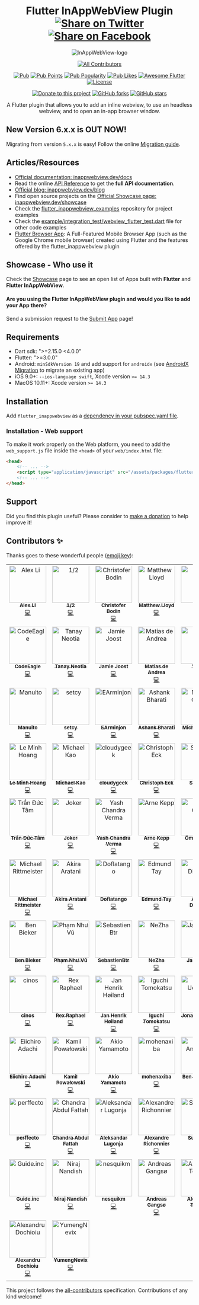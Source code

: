 <div align="center">

# Flutter InAppWebView Plugin [![Share on Twitter](https://img.shields.io/twitter/url/http/shields.io.svg?style=social)](https://twitter.com/intent/tweet?text=Flutter%20InAppBrowser%20plugin!&url=https://github.com/pichillilorenzo/flutter_inappwebview&hashtags=flutter,flutterio,dart,dartlang,webview) [![Share on Facebook](https://img.shields.io/badge/share-facebook-blue.svg?longCache=true&style=flat&colorB=%234267b2)](https://www.facebook.com/sharer/sharer.php?u=https%3A//github.com/pichillilorenzo/flutter_inappwebview)

![InAppWebView-logo](https://user-images.githubusercontent.com/5956938/195422744-bdcfed16-73f0-4bc9-94ab-ecf10771a1c4.png)

<!-- ALL-CONTRIBUTORS-BADGE:START - Do not remove or modify this section -->
[![All Contributors](https://img.shields.io/badge/all_contributors-79-orange.svg?style=flat-square)](#contributors-)
<!-- ALL-CONTRIBUTORS-BADGE:END -->

[![Pub](https://img.shields.io/pub/v/flutter_inappwebview?include_prereleases)](https://pub.dartlang.org/packages/flutter_inappwebview)
[![Pub Points](https://img.shields.io/pub/points/flutter_inappwebview)](https://pub.dev/packages/flutter_inappwebview/score)
[![Pub Popularity](https://img.shields.io/pub/popularity/flutter_inappwebview)](https://pub.dev/packages/flutter_inappwebview/score)
[![Pub Likes](https://img.shields.io/pub/likes/flutter_inappwebview)](https://pub.dev/packages/flutter_inappwebview/score)
[![Awesome Flutter](https://img.shields.io/badge/Awesome-Flutter-blue.svg?longCache=true&style=flat-square)](https://stackoverflow.com/questions/tagged/flutter-inappwebview)
[![License](https://img.shields.io/badge/License-Apache%202.0-blue.svg)](/LICENSE)

[![Donate to this project](https://img.shields.io/badge/support-donate-yellow.svg)](https://inappwebview.dev/donate/)
[![GitHub forks](https://img.shields.io/github/forks/pichillilorenzo/flutter_inappwebview?style=social)](https://github.com/pichillilorenzo/flutter_inappwebview)
[![GitHub stars](https://img.shields.io/github/stars/pichillilorenzo/flutter_inappwebview?style=social)](https://github.com/pichillilorenzo/flutter_inappwebview)

A Flutter plugin that allows you to add an inline webview, to use an headless webview, and to open an in-app browser window.

</div>

## New Version 6.x.x is OUT NOW!

Migrating from version `5.x.x` is easy! Follow the online [Migration guide](https://inappwebview.dev/docs/migration-guide).

## Articles/Resources

- [Official documentation: inappwebview.dev/docs](https://inappwebview.dev/docs/intro)
- Read the online [API Reference](https://pub.dartlang.org/documentation/flutter_inappwebview/latest/) to get the **full API documentation**.
- [Official blog: inappwebview.dev/blog](https://inappwebview.dev/blog/)
- Find open source projects on the [Official Showcase page: inappwebview.dev/showcase](https://inappwebview.dev/showcase/)
- Check the [flutter_inappwebview_examples](https://github.com/pichillilorenzo/flutter_inappwebview_examples) repository for project examples
- Check the [example/integration_test/webview_flutter_test.dart](https://github.com/pichillilorenzo/flutter_inappwebview/blob/master/example/integration_test/webview_flutter_test.dart) file for other code examples
- [Flutter Browser App](https://github.com/pichillilorenzo/flutter_browser_app): A Full-Featured Mobile Browser App (such as the Google Chrome mobile browser) created using Flutter and the features offered by the flutter_inappwebview plugin

## Showcase - Who use it

Check the [Showcase](https://inappwebview.dev/showcase/) page to see an open list of Apps built with **Flutter** and **Flutter InAppWebView**.

#### Are you using the **Flutter InAppWebView** plugin and would you like to add your App there?

Send a submission request to the [Submit App](https://inappwebview.dev/submit-app/) page!

## Requirements

- Dart sdk: ">=2.15.0 <4.0.0"
- Flutter: ">=3.0.0"
- Android: `minSdkVersion 19` and add support for `androidx` (see [AndroidX Migration](https://docs.flutter.dev/development/platform-integration/android/androidx-migration) to migrate an existing app)
- iOS 9.0+: `--ios-language swift`, Xcode version `>= 14.3`
- MacOS 10.11+: Xcode version `>= 14.3`

## Installation

Add `flutter_inappwebview` as a [dependency in your pubspec.yaml file](https://flutter.io/using-packages/).

### Installation - Web support

To make it work properly on the Web platform, you need to add the `web_support.js` file inside the `<head>` of your `web/index.html` file:

```html
<head>
    <!-- ... -->
    <script type="application/javascript" src="/assets/packages/flutter_inappwebview/assets/web/web_support.js" defer></script>
    <!-- ... -->
</head>
```  

## Support

Did you find this plugin useful? Please consider to [make a donation](https://inappwebview.dev/donate/) to help improve it!

## Contributors ✨

Thanks goes to these wonderful people ([emoji key](https://allcontributors.org/docs/en/emoji-key)):

<!-- ALL-CONTRIBUTORS-LIST:START - Do not remove or modify this section -->
<!-- prettier-ignore-start -->
<!-- markdownlint-disable -->
<table>
  <tbody>
    <tr>
      <td align="center" valign="top" width="14.28%"><a href="https://blog.alexv525.com/"><img src="https://avatars.githubusercontent.com/u/15884415?v=4?s=100" width="100px;" alt="Alex Li"/><br /><sub><b>Alex Li</b></sub></a><br /><a href="https://github.com/pichillilorenzo/flutter_inappwebview/commits?author=AlexV525" title="Code">💻</a></td>
      <td align="center" valign="top" width="14.28%"><a href="https://github.com/crazecoder"><img src="https://avatars.githubusercontent.com/u/18387906?v=4?s=100" width="100px;" alt="1/2"/><br /><sub><b>1/2</b></sub></a><br /><a href="https://github.com/pichillilorenzo/flutter_inappwebview/commits?author=crazecoder" title="Code">💻</a></td>
      <td align="center" valign="top" width="14.28%"><a href="https://github.com/cbodin"><img src="https://avatars.githubusercontent.com/u/220255?v=4?s=100" width="100px;" alt="Christofer Bodin"/><br /><sub><b>Christofer Bodin</b></sub></a><br /><a href="https://github.com/pichillilorenzo/flutter_inappwebview/commits?author=cbodin" title="Code">💻</a></td>
      <td align="center" valign="top" width="14.28%"><a href="https://github.com/matthewlloyd"><img src="https://avatars.githubusercontent.com/u/2041996?v=4?s=100" width="100px;" alt="Matthew Lloyd"/><br /><sub><b>Matthew Lloyd</b></sub></a><br /><a href="https://github.com/pichillilorenzo/flutter_inappwebview/commits?author=matthewlloyd" title="Code">💻</a></td>
      <td align="center" valign="top" width="14.28%"><a href="https://github.com/carloserazo47"><img src="https://avatars.githubusercontent.com/u/83635384?v=4?s=100" width="100px;" alt="C E"/><br /><sub><b>C E</b></sub></a><br /><a href="https://github.com/pichillilorenzo/flutter_inappwebview/commits?author=carloserazo47" title="Code">💻</a></td>
      <td align="center" valign="top" width="14.28%"><a href="https://github.com/robsonmeemo"><img src="https://avatars.githubusercontent.com/u/47990393?v=4?s=100" width="100px;" alt="Robson Araujo"/><br /><sub><b>Robson Araujo</b></sub></a><br /><a href="https://github.com/pichillilorenzo/flutter_inappwebview/commits?author=robsonmeemo" title="Code">💻</a></td>
      <td align="center" valign="top" width="14.28%"><a href="https://github.com/ryanhz"><img src="https://avatars.githubusercontent.com/u/1142612?v=4?s=100" width="100px;" alt="Ryan"/><br /><sub><b>Ryan</b></sub></a><br /><a href="https://github.com/pichillilorenzo/flutter_inappwebview/commits?author=ryanhz" title="Code">💻</a></td>
    </tr>
    <tr>
      <td align="center" valign="top" width="14.28%"><a href="https://codeeagle.github.io/"><img src="https://avatars.githubusercontent.com/u/2311352?v=4?s=100" width="100px;" alt="CodeEagle"/><br /><sub><b>CodeEagle</b></sub></a><br /><a href="https://github.com/pichillilorenzo/flutter_inappwebview/commits?author=CodeEagle" title="Code">💻</a></td>
      <td align="center" valign="top" width="14.28%"><a href="https://github.com/tneotia"><img src="https://avatars.githubusercontent.com/u/50850142?v=4?s=100" width="100px;" alt="Tanay Neotia"/><br /><sub><b>Tanay Neotia</b></sub></a><br /><a href="https://github.com/pichillilorenzo/flutter_inappwebview/commits?author=tneotia" title="Code">💻</a></td>
      <td align="center" valign="top" width="14.28%"><a href="https://github.com/panndoraBoo"><img src="https://avatars.githubusercontent.com/u/8928207?v=4?s=100" width="100px;" alt="Jamie Joost"/><br /><sub><b>Jamie Joost</b></sub></a><br /><a href="https://github.com/pichillilorenzo/flutter_inappwebview/commits?author=panndoraBoo" title="Code">💻</a></td>
      <td align="center" valign="top" width="14.28%"><a href="https://deandreamatias.com/"><img src="https://avatars.githubusercontent.com/u/21011641?v=4?s=100" width="100px;" alt="Matias de Andrea"/><br /><sub><b>Matias de Andrea</b></sub></a><br /><a href="https://github.com/pichillilorenzo/flutter_inappwebview/commits?author=deandreamatias" title="Code">💻</a></td>
      <td align="center" valign="top" width="14.28%"><a href="https://blog.csdn.net/j550341130"><img src="https://avatars.githubusercontent.com/u/17899073?v=4?s=100" width="100px;" alt="YouCii"/><br /><sub><b>YouCii</b></sub></a><br /><a href="https://github.com/pichillilorenzo/flutter_inappwebview/commits?author=YouCii" title="Code">💻</a></td>
      <td align="center" valign="top" width="14.28%"><a href="https://github.com/cutzmf"><img src="https://avatars.githubusercontent.com/u/1662033?v=4?s=100" width="100px;" alt="Salnikov Sergey"/><br /><sub><b>Salnikov Sergey</b></sub></a><br /><a href="https://github.com/pichillilorenzo/flutter_inappwebview/commits?author=cutzmf" title="Code">💻</a></td>
      <td align="center" valign="top" width="14.28%"><a href="https://github.com/a00012025"><img src="https://avatars.githubusercontent.com/u/12824216?v=4?s=100" width="100px;" alt="Po-Jui Chen"/><br /><sub><b>Po-Jui Chen</b></sub></a><br /><a href="https://github.com/pichillilorenzo/flutter_inappwebview/commits?author=a00012025" title="Code">💻</a></td>
    </tr>
    <tr>
      <td align="center" valign="top" width="14.28%"><a href="https://github.com/Manuito83"><img src="https://avatars.githubusercontent.com/u/4816367?v=4?s=100" width="100px;" alt="Manuito"/><br /><sub><b>Manuito</b></sub></a><br /><a href="https://github.com/pichillilorenzo/flutter_inappwebview/commits?author=Manuito83" title="Code">💻</a></td>
      <td align="center" valign="top" width="14.28%"><a href="https://github.com/setcy"><img src="https://avatars.githubusercontent.com/u/86180691?v=4?s=100" width="100px;" alt="setcy"/><br /><sub><b>setcy</b></sub></a><br /><a href="https://github.com/pichillilorenzo/flutter_inappwebview/commits?author=setcy" title="Code">💻</a></td>
      <td align="center" valign="top" width="14.28%"><a href="https://github.com/EArminjon2"><img src="https://avatars.githubusercontent.com/u/92172436?v=4?s=100" width="100px;" alt="EArminjon"/><br /><sub><b>EArminjon</b></sub></a><br /><a href="https://github.com/pichillilorenzo/flutter_inappwebview/commits?author=EArminjon2" title="Code">💻</a></td>
      <td align="center" valign="top" width="14.28%"><a href="https://www.linkedin.com/in/ashank-bharati-497989127/"><img src="https://avatars.githubusercontent.com/u/22197948?v=4?s=100" width="100px;" alt="Ashank Bharati"/><br /><sub><b>Ashank Bharati</b></sub></a><br /><a href="https://github.com/pichillilorenzo/flutter_inappwebview/commits?author=ashank96" title="Code">💻</a></td>
      <td align="center" valign="top" width="14.28%"><a href="https://dart.art/"><img src="https://avatars.githubusercontent.com/u/1755207?v=4?s=100" width="100px;" alt="Michael Chow"/><br /><sub><b>Michael Chow</b></sub></a><br /><a href="https://github.com/pichillilorenzo/flutter_inappwebview/commits?author=chownation" title="Code">💻</a></td>
      <td align="center" valign="top" width="14.28%"><a href="https://github.com/RodXander"><img src="https://avatars.githubusercontent.com/u/23609784?v=4?s=100" width="100px;" alt="Osvaldo Saez"/><br /><sub><b>Osvaldo Saez</b></sub></a><br /><a href="https://github.com/pichillilorenzo/flutter_inappwebview/commits?author=RodXander" title="Code">💻</a></td>
      <td align="center" valign="top" width="14.28%"><a href="https://github.com/rsydor"><img src="https://avatars.githubusercontent.com/u/79581663?v=4?s=100" width="100px;" alt="rsydor"/><br /><sub><b>rsydor</b></sub></a><br /><a href="https://github.com/pichillilorenzo/flutter_inappwebview/commits?author=rsydor" title="Code">💻</a></td>
    </tr>
    <tr>
      <td align="center" valign="top" width="14.28%"><a href="https://github.com/hoanglm4"><img src="https://avatars.githubusercontent.com/u/7067757?v=4?s=100" width="100px;" alt="Le Minh Hoang"/><br /><sub><b>Le Minh Hoang</b></sub></a><br /><a href="https://github.com/pichillilorenzo/flutter_inappwebview/commits?author=hoanglm4" title="Code">💻</a></td>
      <td align="center" valign="top" width="14.28%"><a href="https://github.com/Miiha"><img src="https://avatars.githubusercontent.com/u/3897167?v=4?s=100" width="100px;" alt="Michael Kao"/><br /><sub><b>Michael Kao</b></sub></a><br /><a href="https://github.com/pichillilorenzo/flutter_inappwebview/commits?author=Miiha" title="Code">💻</a></td>
      <td align="center" valign="top" width="14.28%"><a href="https://github.com/cloudygeek"><img src="https://avatars.githubusercontent.com/u/6059542?v=4?s=100" width="100px;" alt="cloudygeek"/><br /><sub><b>cloudygeek</b></sub></a><br /><a href="https://github.com/pichillilorenzo/flutter_inappwebview/commits?author=cloudygeek" title="Code">💻</a></td>
      <td align="center" valign="top" width="14.28%"><a href="https://github.com/chreck"><img src="https://avatars.githubusercontent.com/u/8030398?v=4?s=100" width="100px;" alt="Christoph Eck"/><br /><sub><b>Christoph Eck</b></sub></a><br /><a href="https://github.com/pichillilorenzo/flutter_inappwebview/commits?author=chreck" title="Code">💻</a></td>
      <td align="center" valign="top" width="14.28%"><a href="https://github.com/Ser1ous"><img src="https://avatars.githubusercontent.com/u/4497968?v=4?s=100" width="100px;" alt="Ser1ous"/><br /><sub><b>Ser1ous</b></sub></a><br /><a href="https://github.com/pichillilorenzo/flutter_inappwebview/commits?author=Ser1ous" title="Code">💻</a></td>
      <td align="center" valign="top" width="14.28%"><a href="https://spacelaunchnow.me/"><img src="https://avatars.githubusercontent.com/u/4519230?v=4?s=100" width="100px;" alt="Caleb Jones"/><br /><sub><b>Caleb Jones</b></sub></a><br /><a href="https://github.com/pichillilorenzo/flutter_inappwebview/commits?author=ItsCalebJones" title="Code">💻</a></td>
      <td align="center" valign="top" width="14.28%"><a href="https://sungazer.io/"><img src="https://avatars.githubusercontent.com/u/6215122?v=4?s=100" width="100px;" alt="Saverio Murgia"/><br /><sub><b>Saverio Murgia</b></sub></a><br /><a href="https://github.com/pichillilorenzo/flutter_inappwebview/commits?author=savy-91" title="Code">💻</a></td>
    </tr>
    <tr>
      <td align="center" valign="top" width="14.28%"><a href="https://github.com/tranductam2802"><img src="https://avatars.githubusercontent.com/u/4957579?v=4?s=100" width="100px;" alt="Trần Đức Tâm"/><br /><sub><b>Trần Đức Tâm</b></sub></a><br /><a href="https://github.com/pichillilorenzo/flutter_inappwebview/commits?author=tranductam2802" title="Code">💻</a></td>
      <td align="center" valign="top" width="14.28%"><a href="https://pcqpcq.me/"><img src="https://avatars.githubusercontent.com/u/1411571?v=4?s=100" width="100px;" alt="Joker"/><br /><sub><b>Joker</b></sub></a><br /><a href="https://github.com/pichillilorenzo/flutter_inappwebview/commits?author=pcqpcq" title="Code">💻</a></td>
      <td align="center" valign="top" width="14.28%"><a href="https://www.linkedin.com/in/ycv005/"><img src="https://avatars.githubusercontent.com/u/26734819?v=4?s=100" width="100px;" alt="Yash Chandra Verma"/><br /><sub><b>Yash Chandra Verma</b></sub></a><br /><a href="https://github.com/pichillilorenzo/flutter_inappwebview/commits?author=ycv005" title="Code">💻</a></td>
      <td align="center" valign="top" width="14.28%"><a href="https://github.com/arneke"><img src="https://avatars.githubusercontent.com/u/425235?v=4?s=100" width="100px;" alt="Arne Kepp"/><br /><sub><b>Arne Kepp</b></sub></a><br /><a href="https://github.com/pichillilorenzo/flutter_inappwebview/commits?author=arneke" title="Code">💻</a></td>
      <td align="center" valign="top" width="14.28%"><a href="https://omralcrt.github.io/"><img src="https://avatars.githubusercontent.com/u/12418327?v=4?s=100" width="100px;" alt="Ömral Cörüt"/><br /><sub><b>Ömral Cörüt</b></sub></a><br /><a href="https://github.com/pichillilorenzo/flutter_inappwebview/commits?author=omralcrt" title="Code">💻</a></td>
      <td align="center" valign="top" width="14.28%"><a href="https://github.com/albatrosify"><img src="https://avatars.githubusercontent.com/u/64252708?v=4?s=100" width="100px;" alt="LrdHelmchen"/><br /><sub><b>LrdHelmchen</b></sub></a><br /><a href="https://github.com/pichillilorenzo/flutter_inappwebview/commits?author=albatrosify" title="Code">💻</a></td>
      <td align="center" valign="top" width="14.28%"><a href="https://ungapps.com/"><img src="https://avatars.githubusercontent.com/u/8141036?v=4?s=100" width="100px;" alt="Steven Gunanto"/><br /><sub><b>Steven Gunanto</b></sub></a><br /><a href="https://github.com/pichillilorenzo/flutter_inappwebview/commits?author=gunantosteven" title="Code">💻</a></td>
    </tr>
    <tr>
      <td align="center" valign="top" width="14.28%"><a href="https://schlau.bi/"><img src="https://avatars.githubusercontent.com/u/16060205?v=4?s=100" width="100px;" alt="Michael Rittmeister"/><br /><sub><b>Michael Rittmeister</b></sub></a><br /><a href="https://github.com/pichillilorenzo/flutter_inappwebview/commits?author=DRSchlaubi" title="Code">💻</a></td>
      <td align="center" valign="top" width="14.28%"><a href="https://aakira.app/"><img src="https://avatars.githubusercontent.com/u/3386962?v=4?s=100" width="100px;" alt="Akira Aratani"/><br /><sub><b>Akira Aratani</b></sub></a><br /><a href="https://github.com/pichillilorenzo/flutter_inappwebview/commits?author=AAkira" title="Code">💻</a></td>
      <td align="center" valign="top" width="14.28%"><a href="https://github.com/Doflatango"><img src="https://avatars.githubusercontent.com/u/3091033?v=4?s=100" width="100px;" alt="Doflatango"/><br /><sub><b>Doflatango</b></sub></a><br /><a href="https://github.com/pichillilorenzo/flutter_inappwebview/commits?author=Doflatango" title="Code">💻</a></td>
      <td align="center" valign="top" width="14.28%"><a href="https://github.com/Eddayy"><img src="https://avatars.githubusercontent.com/u/17043852?v=4?s=100" width="100px;" alt="Edmund Tay"/><br /><sub><b>Edmund Tay</b></sub></a><br /><a href="https://github.com/pichillilorenzo/flutter_inappwebview/commits?author=Eddayy" title="Code">💻</a></td>
      <td align="center" valign="top" width="14.28%"><a href="https://andreidiaconu.com/"><img src="https://avatars.githubusercontent.com/u/1402046?v=4?s=100" width="100px;" alt="Andrei Diaconu"/><br /><sub><b>Andrei Diaconu</b></sub></a><br /><a href="https://github.com/pichillilorenzo/flutter_inappwebview/commits?author=andreidiaconu" title="Code">💻</a></td>
      <td align="center" valign="top" width="14.28%"><a href="https://github.com/plateaukao"><img src="https://avatars.githubusercontent.com/u/4084738?v=4?s=100" width="100px;" alt="Daniel Kao"/><br /><sub><b>Daniel Kao</b></sub></a><br /><a href="https://github.com/pichillilorenzo/flutter_inappwebview/commits?author=plateaukao" title="Code">💻</a></td>
      <td align="center" valign="top" width="14.28%"><a href="https://github.com/xtyxtyx"><img src="https://avatars.githubusercontent.com/u/15033141?v=4?s=100" width="100px;" alt="xuty"/><br /><sub><b>xuty</b></sub></a><br /><a href="https://github.com/pichillilorenzo/flutter_inappwebview/commits?author=xtyxtyx" title="Code">💻</a></td>
    </tr>
    <tr>
      <td align="center" valign="top" width="14.28%"><a href="https://bieker.ninja/"><img src="https://avatars.githubusercontent.com/u/818880?v=4?s=100" width="100px;" alt="Ben Bieker"/><br /><sub><b>Ben Bieker</b></sub></a><br /><a href="https://github.com/pichillilorenzo/flutter_inappwebview/commits?author=wwwdata" title="Code">💻</a></td>
      <td align="center" valign="top" width="14.28%"><a href="https://github.com/phamnhuvu-dev"><img src="https://avatars.githubusercontent.com/u/22906656?v=4?s=100" width="100px;" alt="Phạm Như Vũ"/><br /><sub><b>Phạm Như Vũ</b></sub></a><br /><a href="https://github.com/pichillilorenzo/flutter_inappwebview/commits?author=phamnhuvu-dev" title="Code">💻</a></td>
      <td align="center" valign="top" width="14.28%"><a href="https://github.com/SebastienBtr"><img src="https://avatars.githubusercontent.com/u/18089010?v=4?s=100" width="100px;" alt="SebastienBtr"/><br /><sub><b>SebastienBtr</b></sub></a><br /><a href="https://github.com/pichillilorenzo/flutter_inappwebview/commits?author=SebastienBtr" title="Code">💻</a></td>
      <td align="center" valign="top" width="14.28%"><a href="https://github.com/fattiger00"><img src="https://avatars.githubusercontent.com/u/38494401?v=4?s=100" width="100px;" alt="NeZha"/><br /><sub><b>NeZha</b></sub></a><br /><a href="https://github.com/pichillilorenzo/flutter_inappwebview/commits?author=fattiger00" title="Code">💻</a></td>
      <td align="center" valign="top" width="14.28%"><a href="https://github.com/klydra"><img src="https://avatars.githubusercontent.com/u/40038209?v=4?s=100" width="100px;" alt="Jan Klinge"/><br /><sub><b>Jan Klinge</b></sub></a><br /><a href="https://github.com/pichillilorenzo/flutter_inappwebview/commits?author=klydra" title="Code">💻</a></td>
      <td align="center" valign="top" width="14.28%"><a href="https://github.com/PauloDurrerMelo"><img src="https://avatars.githubusercontent.com/u/29310557?v=4?s=100" width="100px;" alt="PauloDurrerMelo"/><br /><sub><b>PauloDurrerMelo</b></sub></a><br /><a href="https://github.com/pichillilorenzo/flutter_inappwebview/commits?author=PauloDurrerMelo" title="Code">💻</a></td>
      <td align="center" valign="top" width="14.28%"><a href="https://github.com/benmeemo"><img src="https://avatars.githubusercontent.com/u/47991706?v=4?s=100" width="100px;" alt="benmeemo"/><br /><sub><b>benmeemo</b></sub></a><br /><a href="https://github.com/pichillilorenzo/flutter_inappwebview/commits?author=benmeemo" title="Code">💻</a></td>
    </tr>
    <tr>
      <td align="center" valign="top" width="14.28%"><a href="https://github.com/cinos1"><img src="https://avatars.githubusercontent.com/u/19343437?v=4?s=100" width="100px;" alt="cinos"/><br /><sub><b>cinos</b></sub></a><br /><a href="https://github.com/pichillilorenzo/flutter_inappwebview/commits?author=cinos1" title="Code">💻</a></td>
      <td align="center" valign="top" width="14.28%"><a href="https://xraph.com/"><img src="https://avatars.githubusercontent.com/u/11243590?v=4?s=100" width="100px;" alt="Rex Raphael"/><br /><sub><b>Rex Raphael</b></sub></a><br /><a href="https://github.com/pichillilorenzo/flutter_inappwebview/commits?author=juicycleff" title="Code">💻</a></td>
      <td align="center" valign="top" width="14.28%"><a href="https://github.com/Sense545"><img src="https://avatars.githubusercontent.com/u/769406?v=4?s=100" width="100px;" alt="Jan Henrik Høiland"/><br /><sub><b>Jan Henrik Høiland</b></sub></a><br /><a href="https://github.com/pichillilorenzo/flutter_inappwebview/commits?author=Sense545" title="Code">💻</a></td>
      <td align="center" valign="top" width="14.28%"><a href="https://github.com/igtm"><img src="https://avatars.githubusercontent.com/u/6331737?v=4?s=100" width="100px;" alt="Iguchi Tomokatsu"/><br /><sub><b>Iguchi Tomokatsu</b></sub></a><br /><a href="https://github.com/pichillilorenzo/flutter_inappwebview/commits?author=igtm" title="Code">💻</a></td>
      <td align="center" valign="top" width="14.28%"><a href="https://uekoetter.dev/"><img src="https://avatars.githubusercontent.com/u/1270149?v=4?s=100" width="100px;" alt="Jonas Uekötter"/><br /><sub><b>Jonas Uekötter</b></sub></a><br /><a href="https://github.com/pichillilorenzo/flutter_inappwebview/commits?author=ueman" title="Documentation">📖</a></td>
      <td align="center" valign="top" width="14.28%"><a href="https://github.com/emakar"><img src="https://avatars.githubusercontent.com/u/7767193?v=4?s=100" width="100px;" alt="emakar"/><br /><sub><b>emakar</b></sub></a><br /><a href="https://github.com/pichillilorenzo/flutter_inappwebview/commits?author=emakar" title="Code">💻</a></td>
      <td align="center" valign="top" width="14.28%"><a href="https://weibo.com/magicrolan"><img src="https://avatars.githubusercontent.com/u/671431?v=4?s=100" width="100px;" alt="liasica"/><br /><sub><b>liasica</b></sub></a><br /><a href="https://github.com/pichillilorenzo/flutter_inappwebview/commits?author=liasica" title="Code">💻</a></td>
    </tr>
    <tr>
      <td align="center" valign="top" width="14.28%"><a href="https://github.com/addie9000"><img src="https://avatars.githubusercontent.com/u/2036910?v=4?s=100" width="100px;" alt="Eiichiro Adachi"/><br /><sub><b>Eiichiro Adachi</b></sub></a><br /><a href="https://github.com/pichillilorenzo/flutter_inappwebview/commits?author=addie9000" title="Code">💻</a></td>
      <td align="center" valign="top" width="14.28%"><a href="https://github.com/kamilpowalowski"><img src="https://avatars.githubusercontent.com/u/83073?v=4?s=100" width="100px;" alt="Kamil Powałowski"/><br /><sub><b>Kamil Powałowski</b></sub></a><br /><a href="https://github.com/pichillilorenzo/flutter_inappwebview/commits?author=kamilpowalowski" title="Code">💻</a></td>
      <td align="center" valign="top" width="14.28%"><a href="https://github.com/akioyamamoto1977"><img src="https://avatars.githubusercontent.com/u/429219?v=4?s=100" width="100px;" alt="Akio Yamamoto"/><br /><sub><b>Akio Yamamoto</b></sub></a><br /><a href="https://github.com/pichillilorenzo/flutter_inappwebview/commits?author=akioyamamoto1977" title="Code">💻</a></td>
      <td align="center" valign="top" width="14.28%"><a href="https://github.com/mohenaxiba"><img src="https://avatars.githubusercontent.com/u/7977540?v=4?s=100" width="100px;" alt="mohenaxiba"/><br /><sub><b>mohenaxiba</b></sub></a><br /><a href="https://github.com/pichillilorenzo/flutter_inappwebview/commits?author=mohenaxiba" title="Code">💻</a></td>
      <td align="center" valign="top" width="14.28%"><a href="https://www.acidic.co.nz"><img src="https://avatars.githubusercontent.com/u/1319813?v=4?s=100" width="100px;" alt="Ben Anderson"/><br /><sub><b>Ben Anderson</b></sub></a><br /><a href="https://github.com/pichillilorenzo/flutter_inappwebview/commits?author=bagedevimo" title="Code">💻</a></td>
      <td align="center" valign="top" width="14.28%"><a href="https://github.com/daanporon"><img src="https://avatars.githubusercontent.com/u/71901?v=4?s=100" width="100px;" alt="Daan Poron"/><br /><sub><b>Daan Poron</b></sub></a><br /><a href="#security-daanporon" title="Security">🛡️</a></td>
      <td align="center" valign="top" width="14.28%"><a href="https://yuki0311.com"><img src="https://avatars.githubusercontent.com/u/34892635?v=4?s=100" width="100px;" alt="ふぁ"/><br /><sub><b>ふぁ</b></sub></a><br /><a href="https://github.com/pichillilorenzo/flutter_inappwebview/commits?author=fa0311" title="Code">💻</a></td>
    </tr>
    <tr>
      <td align="center" valign="top" width="14.28%"><a href="https://github.com/perffecto"><img src="https://avatars.githubusercontent.com/u/2116618?v=4?s=100" width="100px;" alt="perffecto"/><br /><sub><b>perffecto</b></sub></a><br /><a href="https://github.com/pichillilorenzo/flutter_inappwebview/commits?author=perffecto" title="Code">💻</a></td>
      <td align="center" valign="top" width="14.28%"><a href="https://www.linkedin.com/in/chandra-abdul-fattah"><img src="https://avatars.githubusercontent.com/u/16184998?v=4?s=100" width="100px;" alt="Chandra Abdul Fattah"/><br /><sub><b>Chandra Abdul Fattah</b></sub></a><br /><a href="https://github.com/pichillilorenzo/flutter_inappwebview/commits?author=chandrabezzo" title="Code">💻</a></td>
      <td align="center" valign="top" width="14.28%"><a href="https://www.bebilica.rs/"><img src="https://avatars.githubusercontent.com/u/41632269?v=4?s=100" width="100px;" alt="Aleksandar Lugonja"/><br /><sub><b>Aleksandar Lugonja</b></sub></a><br /><a href="https://github.com/pichillilorenzo/flutter_inappwebview/commits?author=LugonjaAleksandar" title="Code">💻</a></td>
      <td align="center" valign="top" width="14.28%"><a href="https://www.hera.cc"><img src="https://avatars.githubusercontent.com/u/534840?v=4?s=100" width="100px;" alt="Alexandre Richonnier"/><br /><sub><b>Alexandre Richonnier</b></sub></a><br /><a href="https://github.com/pichillilorenzo/flutter_inappwebview/commits?author=heralight" title="Code">💻</a></td>
      <td align="center" valign="top" width="14.28%"><a href="https://github.com/Sunbreak"><img src="https://avatars.githubusercontent.com/u/7928961?v=4?s=100" width="100px;" alt="Sunbreak"/><br /><sub><b>Sunbreak</b></sub></a><br /><a href="https://github.com/pichillilorenzo/flutter_inappwebview/commits?author=Sunbreak" title="Code">💻</a></td>
      <td align="center" valign="top" width="14.28%"><a href="https://github.com/cslee"><img src="https://avatars.githubusercontent.com/u/590752?v=4?s=100" width="100px;" alt="Eric Lee"/><br /><sub><b>Eric Lee</b></sub></a><br /><a href="https://github.com/pichillilorenzo/flutter_inappwebview/commits?author=cslee" title="Documentation">📖</a></td>
      <td align="center" valign="top" width="14.28%"><a href="https://github.com/KhatibFX"><img src="https://avatars.githubusercontent.com/u/5616640?v=4?s=100" width="100px;" alt="KhatibFX"/><br /><sub><b>KhatibFX</b></sub></a><br /><a href="https://github.com/pichillilorenzo/flutter_inappwebview/commits?author=KhatibFX" title="Code">💻</a></td>
    </tr>
    <tr>
      <td align="center" valign="top" width="14.28%"><a href="https://www.guide.inc"><img src="https://avatars.githubusercontent.com/u/106543148?v=4?s=100" width="100px;" alt="Guide.inc"/><br /><sub><b>Guide.inc</b></sub></a><br /><a href="https://github.com/pichillilorenzo/flutter_inappwebview/commits?author=guide-flutter" title="Code">💻</a></td>
      <td align="center" valign="top" width="14.28%"><a href="https://github.com/Nirajn2311"><img src="https://avatars.githubusercontent.com/u/36357875?v=4?s=100" width="100px;" alt="Niraj Nandish"/><br /><sub><b>Niraj Nandish</b></sub></a><br /><a href="https://github.com/pichillilorenzo/flutter_inappwebview/commits?author=Nirajn2311" title="Code">💻</a></td>
      <td align="center" valign="top" width="14.28%"><a href="https://github.com/nesquikm"><img src="https://avatars.githubusercontent.com/u/3867874?v=4?s=100" width="100px;" alt="nesquikm"/><br /><sub><b>nesquikm</b></sub></a><br /><a href="https://github.com/pichillilorenzo/flutter_inappwebview/commits?author=nesquikm" title="Code">💻</a></td>
      <td align="center" valign="top" width="14.28%"><a href="https://github.com/andreasgangso"><img src="https://avatars.githubusercontent.com/u/727125?v=4?s=100" width="100px;" alt="Andreas Gangsø"/><br /><sub><b>Andreas Gangsø</b></sub></a><br /><a href="https://github.com/pichillilorenzo/flutter_inappwebview/commits?author=andreasgangso" title="Code">💻</a></td>
      <td align="center" valign="top" width="14.28%"><a href="https://github.com/AlexT84"><img src="https://avatars.githubusercontent.com/u/80742383?v=4?s=100" width="100px;" alt="Alexandru Terente"/><br /><sub><b>Alexandru Terente</b></sub></a><br /><a href="https://github.com/pichillilorenzo/flutter_inappwebview/commits?author=AlexT84" title="Code">💻</a></td>
      <td align="center" valign="top" width="14.28%"><a href="https://github.com/darkang3lz92"><img src="https://avatars.githubusercontent.com/u/33158127?v=4?s=100" width="100px;" alt="Dango Mango"/><br /><sub><b>Dango Mango</b></sub></a><br /><a href="https://github.com/pichillilorenzo/flutter_inappwebview/commits?author=darkang3lz92" title="Code">💻</a></td>
      <td align="center" valign="top" width="14.28%"><a href="https://medium.com/@m-zimmermann1"><img src="https://avatars.githubusercontent.com/u/72440045?v=4?s=100" width="100px;" alt="Max Zimmermann"/><br /><sub><b>Max Zimmermann</b></sub></a><br /><a href="https://github.com/pichillilorenzo/flutter_inappwebview/commits?author=maxmitz" title="Code">💻</a></td>
    </tr>
    <tr>
      <td align="center" valign="top" width="14.28%"><a href="https://www.linkedin.com/in/alexandru-dochioiu/"><img src="https://avatars.githubusercontent.com/u/38853913?v=4?s=100" width="100px;" alt="Alexandru Dochioiu"/><br /><sub><b>Alexandru Dochioiu</b></sub></a><br /><a href="https://github.com/pichillilorenzo/flutter_inappwebview/commits?author=AlexDochioiu" title="Code">💻</a></td>
      <td align="center" valign="top" width="14.28%"><a href="https://github.com/YumengNevix"><img src="https://avatars.githubusercontent.com/u/137131451?v=4?s=100" width="100px;" alt="YumengNevix"/><br /><sub><b>YumengNevix</b></sub></a><br /><a href="https://github.com/pichillilorenzo/flutter_inappwebview/commits?author=YumengNevix" title="Code">💻</a></td>
    </tr>
  </tbody>
</table>

<!-- markdownlint-restore -->
<!-- prettier-ignore-end -->

<!-- ALL-CONTRIBUTORS-LIST:END -->

This project follows the [all-contributors](https://github.com/all-contributors/all-contributors) specification. Contributions of any kind welcome!
